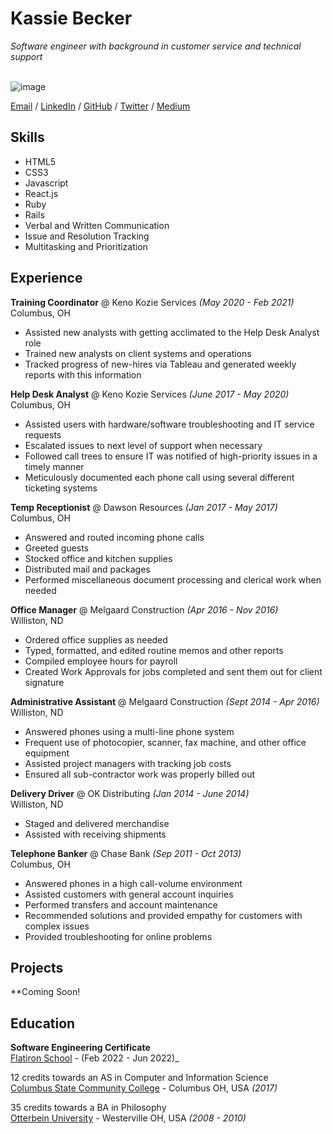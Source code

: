 # Kassie Becker

_Software engineer with background in customer service and technical support_<br><br>

![image](https://user-images.githubusercontent.com/17421693/163753735-fac3b52f-2153-44dc-b2ad-e8ce0a23173f.png)

[Email](mailto:kassie.becker@gmail.com) / [LinkedIn](https://www.linkedin.com/in/kassaundra-becker/) / [GitHub](https://github.com/KaiserKassie) / [Twitter](https://twitter.com/_KassieBecker_) / [Medium](https://medium.com/@kassie.becker)

## Skills

  - HTML5
  - CSS3
  - Javascript
  - React.js
  - Ruby
  - Rails
  - Verbal and Written Communication
  - Issue and Resolution Tracking
  - Multitasking and Prioritization

## Experience

**Training Coordinator** @ Keno Kozie Services _(May 2020 - Feb 2021)_ <br>
Columbus, OH
  - Assisted new analysts with getting acclimated to the Help Desk Analyst role
  - Trained new analysts on client systems and operations
  - Tracked progress of new-hires via Tableau and generated weekly reports with this information
  
**Help Desk Analyst** @ Keno Kozie Services _(June 2017 - May 2020)_ <br>
Columbus, OH
  - Assisted users with hardware/software troubleshooting and IT service requests
  - Escalated issues to next level of support when necessary
  - Followed call trees to ensure IT was notified of high-priority issues in a timely manner
  - Meticulously documented each phone call using several different ticketing systems
  
**Temp Receptionist** @ Dawson Resources _(Jan 2017 - May 2017)_ <br>
Columbus, OH
  - Answered and routed incoming phone calls
  - Greeted guests
  - Stocked office and kitchen supplies
  - Distributed mail and packages
  - Performed miscellaneous document processing and clerical work when needed
  
**Office Manager** @ Melgaard Construction _(Apr 2016 - Nov 2016)_ <br>
Williston, ND
  - Ordered office supplies as needed
  - Typed, formatted, and edited routine memos and other reports
  - Compiled employee hours for payroll
  - Created Work Approvals for jobs completed and sent them out for client signature
  
**Administrative Assistant** @ Melgaard Construction _(Sept 2014 - Apr 2016)_ <br>
Williston, ND
  - Answered phones using a multi-line phone system
  - Frequent use of photocopier, scanner, fax machine, and other office equipment
  - Assisted project managers with tracking job costs
  - Ensured all sub-contractor work was properly billed out
  
**Delivery Driver** @ OK Distributing _(Jan 2014 - June 2014)_ <br>
Williston, ND
  - Staged and delivered merchandise
  - Assisted with receiving shipments
  
**Telephone Banker** @ Chase Bank _(Sep 2011 - Oct 2013)_ <br>
Columbus, OH
  - Answered phones in a high call-volume environment
  - Assisted customers with general account inquiries
  - Performed transfers and account maintenance
  - Recommended solutions and provided empathy for customers with complex issues
  - Provided troubleshooting for online problems

## Projects

**Coming Soon!

## Education

**Software Engineering Certificate**<br>
[Flatiron School](https://flatironschool.com/) - (Feb 2022 - Jun 2022)_ <br>

12 credits towards an AS in Computer and Information Science<br>
[Columbus State Community College](https://www.cscc.edu/) - Columbus OH, USA _(2017)_

35 credits towards a BA in Philosophy<br>
[Otterbein University](https://www.otterbein.edu/) - Westerville OH, USA _(2008 - 2010)_
